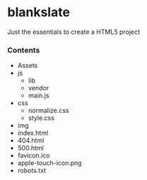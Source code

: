 # blankslate
Just the essentials to create a HTML5 project

### Contents

- Assets
 - js
   - lib
   - vendor
   - main.js
 - css
   - normalize.css
   - style.css
 - img
- index.html
- 404.html
- 500.html
- favicon.ico
- apple-touch-icon.png
- robots.txt
